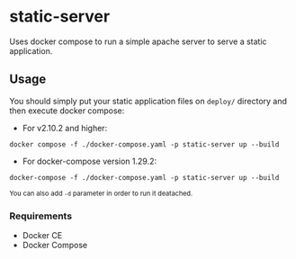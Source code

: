 # static-server

Uses docker compose to run a simple apache server to serve a static application.

## Usage

You should simply put your static application files on `deploy/` directory and then execute docker compose:

- For v2.10.2 and higher:

`docker compose -f ./docker-compose.yaml -p static-server up --build`

- For docker-compose version 1.29.2:

`docker-compose -f ./docker-compose.yaml -p static-server up --build`

<sub>You can also add `-d` parameter in order to run it deatached.</sub>

### Requirements

- Docker CE
- Docker Compose
